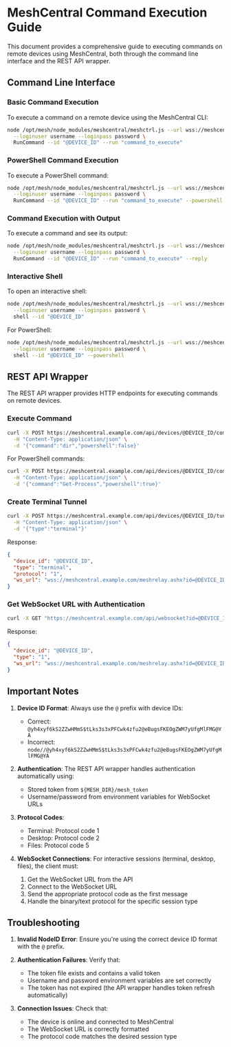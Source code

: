 # MeshCentral Command Execution Guide

This document provides a comprehensive guide to executing commands on remote devices using MeshCentral, both through the command line interface and the REST API wrapper.

## Command Line Interface

### Basic Command Execution

To execute a command on a remote device using the MeshCentral CLI:

```bash
node /opt/mesh/node_modules/meshcentral/meshctrl.js --url wss://meshcentral.example.com:443 \
  --loginuser username --loginpass password \
  RunCommand --id "@DEVICE_ID" --run "command_to_execute"
```

### PowerShell Command Execution

To execute a PowerShell command:

```bash
node /opt/mesh/node_modules/meshcentral/meshctrl.js --url wss://meshcentral.example.com:443 \
  --loginuser username --loginpass password \
  RunCommand --id "@DEVICE_ID" --run "command_to_execute" --powershell
```

### Command Execution with Output

To execute a command and see its output:

```bash
node /opt/mesh/node_modules/meshcentral/meshctrl.js --url wss://meshcentral.example.com:443 \
  --loginuser username --loginpass password \
  RunCommand --id "@DEVICE_ID" --run "command_to_execute" --reply
```

### Interactive Shell

To open an interactive shell:

```bash
node /opt/mesh/node_modules/meshcentral/meshctrl.js --url wss://meshcentral.example.com:443 \
  --loginuser username --loginpass password \
  shell --id "@DEVICE_ID"
```

For PowerShell:

```bash
node /opt/mesh/node_modules/meshcentral/meshctrl.js --url wss://meshcentral.example.com:443 \
  --loginuser username --loginpass password \
  shell --id "@DEVICE_ID" --powershell
```

## REST API Wrapper

The REST API wrapper provides HTTP endpoints for executing commands on remote devices.

### Execute Command

```bash
curl -X POST https://meshcentral.example.com/api/devices/@DEVICE_ID/command \
  -H "Content-Type: application/json" \
  -d '{"command":"dir","powershell":false}'
```

For PowerShell commands:

```bash
curl -X POST https://meshcentral.example.com/api/devices/@DEVICE_ID/command \
  -H "Content-Type: application/json" \
  -d '{"command":"Get-Process","powershell":true}'
```

### Create Terminal Tunnel

```bash
curl -X POST https://meshcentral.example.com/api/devices/@DEVICE_ID/tunnel \
  -H "Content-Type: application/json" \
  -d '{"type":"terminal"}'
```

Response:
```json
{
  "device_id": "@DEVICE_ID",
  "type": "terminal",
  "protocol": "1",
  "ws_url": "wss://meshcentral.example.com/meshrelay.ashx?id=@DEVICE_ID&auth=BASE64_AUTH&p=1&rtc=0"
}
```

### Get WebSocket URL with Authentication

```bash
curl -X GET "https://meshcentral.example.com/api/websocket?id=@DEVICE_ID&p=1"
```

Response:
```json
{
  "device_id": "@DEVICE_ID",
  "type": "1",
  "ws_url": "wss://meshcentral.example.com/meshrelay.ashx?id=@DEVICE_ID&auth=BASE64_AUTH&p=1&rtc=0"
}
```

## Important Notes

1. **Device ID Format**: Always use the `@` prefix with device IDs:
   - Correct: `@yh4xyf6kS2ZZwHMmS$tLks3s3xPFCwk4zfu2@eBugsFKEOgZWM7yUfgMlFMG@YA`
   - Incorrect: `node//@yh4xyf6kS2ZZwHMmS$tLks3s3xPFCwk4zfu2@eBugsFKEOgZWM7yUfgMlFMG@YA`

2. **Authentication**: The REST API wrapper handles authentication automatically using:
   - Stored token from `${MESH_DIR}/mesh_token`
   - Username/password from environment variables for WebSocket URLs

3. **Protocol Codes**:
   - Terminal: Protocol code 1
   - Desktop: Protocol code 2
   - Files: Protocol code 5

4. **WebSocket Connections**: For interactive sessions (terminal, desktop, files), the client must:
   1. Get the WebSocket URL from the API
   2. Connect to the WebSocket URL
   3. Send the appropriate protocol code as the first message
   4. Handle the binary/text protocol for the specific session type

## Troubleshooting

1. **Invalid NodeID Error**: Ensure you're using the correct device ID format with the `@` prefix.

2. **Authentication Failures**: Verify that:
   - The token file exists and contains a valid token
   - Username and password environment variables are set correctly
   - The token has not expired (the API wrapper handles token refresh automatically)

3. **Connection Issues**: Check that:
   - The device is online and connected to MeshCentral
   - The WebSocket URL is correctly formatted
   - The protocol code matches the desired session type

